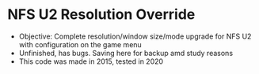 # NFS U2 Resolution Override

* Objective: Complete resolution/window size/mode upgrade for NFS U2 with configuration on the game menu
* Unfinished, has bugs. Saving here for backup amd study reasons
* This code was made in 2015, tested in 2020




